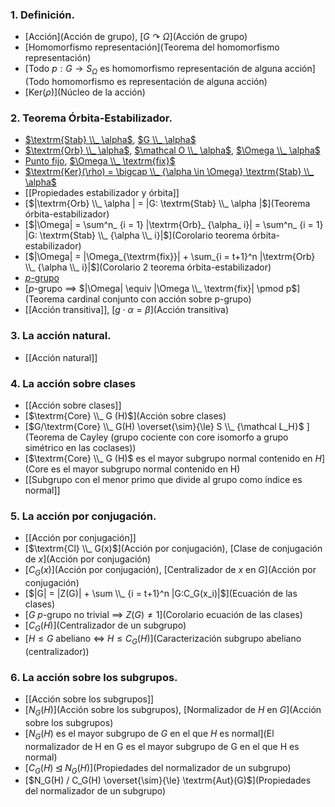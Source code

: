 ### 1. Definición.
- [Acción](Acción de grupo), [$G \curvearrowright \Omega$](Acción de grupo)
- [Homomorfismo representación](Teorema del homomorfismo representación)
- [Todo $p: G \to S_\Omega$ es homomorfismo representación de alguna acción](Todo homomorfismo es representación de alguna acción)
- [$\textrm{Ker}(\rho)$](Núcleo de la acción)
### 2. Teorema Órbita-Estabilizador.
- [$\textrm{Stab} \\_ \alpha$](Estabilizador), [$G \\_ \alpha$](Estabilizador)
- [$\textrm{Orb} \\_ \alpha$](Órbita), [$\mathcal O \\_ \alpha$](Órbita), [$\Omega \\_ \alpha$](Órbita)
- [Punto fijo](Estabilizador), [$\Omega \\_ \textrm{fix}$](Órbita)
- [$\textrm{Ker}(\rho) = \bigcap \\_ {\alpha \in \Omega} \textrm{Stab} \\_ \alpha$](Estabilizador)
- [[Propiedades estabilizador y órbita]]
- [$|\textrm{Orb} \\_ \alpha | = |G: \textrm{Stab} \\_ \alpha |$](Teorema órbita-estabilizador)
- [$|\Omega| = \sum^n_ {i = 1} |\textrm{Orb}_ {\alpha_ i}| = \sum^n_ {i = 1} |G: \textrm{Stab} \\_ {\alpha \\_ i}|$](Corolario teorema órbita-estabilizador)
- [$|\Omega| = |\Omega_{\textrm{fix}}| + \sum_{i = t+1}^n |\textrm{Orb} \\_ {\alpha \\_ i}|$](Corolario 2 teorema órbita-estabilizador)
- [$p$-grupo](p-grupo)
- [$p$-grupo $\implies$ $|\Omega| \equiv |\Omega \\_ \textrm{fix}| \pmod p$](Teorema cardinal conjunto con acción sobre p-grupo)
- [[Acción transitiva]], [$g \cdot \alpha = \beta$](Acción transitiva)
### 3. La acción natural.
- [[Acción natural]]
### 4. La acción sobre clases
- [[Acción sobre clases]]
- [$\textrm{Core} \\_ G (H)$](Acción sobre clases)
- [$G/\textrm{Core} \\_ G(H) \overset{\sim}{\le} S \\_ {\mathcal L_H}$ ](Teorema de Cayley (grupo cociente con core isomorfo a grupo simétrico en las coclases))
- [$\textrm{Core} \\_ G (H)$ es el mayor subgrupo normal contenido en $H$](Core es el mayor subgrupo normal contenido en H)
- [[Subgrupo con el menor primo que divide al grupo como índice es normal]]
### 5. La acción por conjugación.
- [[Acción por conjugación]]
- [$\textrm{Cl} \\_ G(x)$](Acción por conjugación), [Clase de conjugación de $x$](Acción por conjugación)
- [$C_G(x)$](Acción por conjugación), [Centralizador de $x$ en $G$](Acción por conjugación)
- [$|G| = |Z(G)| + \sum \\_ {i = t+1}^n |G:C_G(x_i)|$](Ecuación de las clases)
- [$G$ $p$-grupo no trivial $\implies$ $Z(G) \neq 1$](Corolario ecuación de las clases)
- [$C_G(H)$](Centralizador de un subgrupo)
- [$H \le G$ abeliano $\iff$ $H \le C_G(H)$](Caracterización subgrupo abeliano (centralizador))
### 6. La acción sobre los subgrupos.
- [[Acción sobre los subgrupos]]
- [$N_G(H)$](Acción sobre los subgrupos), [Normalizador de $H$ en $G$](Acción sobre los subgrupos)
- [$N_G(H)$ es el mayor subgrupo de $G$ en el que $H$ es normal](El normalizador de H en G es el mayor subgrupo de G en el que H es normal)
- [$C_G(H) \unlhd N_G(H)$](Propiedades del normalizador de un subgrupo)
- [$N_G(H) / C_G(H) \overset{\sim}{\le} \textrm{Aut}(G)$](Propiedades del normalizador de un subgrupo)
